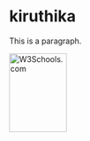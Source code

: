 <!DOCTYPE html>
<html lang="en">
<head>
    <meta charset="UTF-8">
    <meta name="viewport" content="width=device-width, initial-scale=1.0">
    <title>naan mudhalvant</title>
</head>
<body>
    <h1>kiruthika</h1>
    <p>This is a paragraph.</p>
    <img src="w3schools.jpg" alt="W3Schools.com" width="104" height="142">
</body>
</html>
